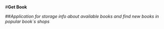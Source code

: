#**Get Book**

##*Application for storage info about available books and find new books in popular book`s shops*
